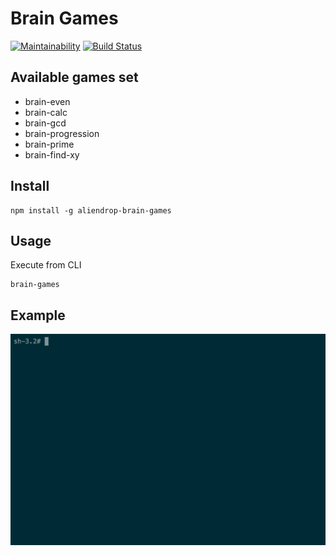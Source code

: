 # Brain Games

[![Maintainability](https://api.codeclimate.com/v1/badges/d426db603c57aa7836a2/maintainability)](https://codeclimate.com/github/Aliendrop/project-lvl1-s376/maintainability)
[![Build Status](https://travis-ci.com/Aliendrop/project-lvl1-s376.svg?branch=master)](https://travis-ci.com/Aliendrop/project-lvl1-s376)

## Available games set
- brain-even
- brain-calc
- brain-gcd
- brain-progression
- brain-prime
- brain-find-xy

## Install

```
npm install -g aliendrop-brain-games
```

## Usage

Execute from CLI

```
brain-games
```

## Example

![example](./screenshots/brain-find-xy.gif)
